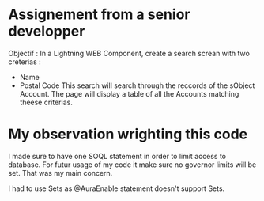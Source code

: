 # Assignement from a senior developper

Objectif : In a Lightning WEB Component, create a search screan with two creterias :
- Name
- Postal Code
This search will search through the reccords of the sObject Account.
The page will display a table of all the Accounts matching theese criterias.

# My observation wrighting this code

I made sure to have one SOQL statement in order to limit access to database. For futur usage of my code it make sure no governor limits will be set. That was my main concern.

I had to use Sets as @AuraEnable statement doesn't support Sets.